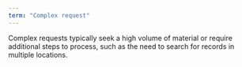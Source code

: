 ```yaml
---
term: "Complex request"
---
```


Complex requests typically seek a high volume of material or require additional steps to process, such as the need to search for records in multiple locations.

